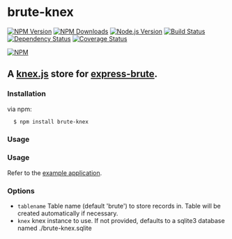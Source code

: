 # brute-knex

[![NPM Version][npm-version-image]][npm-url]
[![NPM Downloads][npm-downloads-image]][npm-url]
[![Node.js Version][node-image]][node-url]
[![Build Status][travis-image]][travis-url]
[![Dependency Status][dependencies-image]][dependencies-url]
[![Coverage Status][coveralls-image]][coveralls-url]

[![NPM][npm-image]][npm-url]

## A [knex.js](http://knexjs.org/) store for [express-brute](https://github.com/AdamPflug/express-brute).

### Installation

  via npm:

      $ npm install brute-knex

### Usage

### Usage

Refer to the [example application](https://github.com/llambda/brute-knex/blob/master/example.js).

### Options

- `tablename`         Table name (default 'brute') to store records in. Table will be created automatically if necessary.
- `knex`              knex instance to use. If not provided, defaults to a sqlite3 database named ./brute-knex.sqlite


[npm-version-image]: https://img.shields.io/npm/v/brute-knex.svg
[npm-downloads-image]: https://img.shields.io/npm/dm/brute-knex.svg
[npm-image]: https://nodei.co/npm/brute-knex.png?downloads=true&downloadRank=true&stars=true
[npm-url]: https://npmjs.org/package/brute-knex
[travis-image]: https://img.shields.io/travis/llambda/brute-knex/master.svg
[travis-url]: https://travis-ci.org/llambda/brute-knex
[dependencies-image]: https://david-dm.org/llambda/brute-knex.svg?style=flat
[dependencies-url]: https://david-dm.org/llambda/brute-knex
[coveralls-image]: https://img.shields.io/coveralls/llambda/brute-knex/master.svg
[coveralls-url]: https://coveralls.io/r/llambda/brute-knex?branch=master
[node-image]: https://img.shields.io/node/v/brute-knex.svg
[node-url]: http://nodejs.org/download/
[gitter-join-chat-image]: https://badges.gitter.im/Join%20Chat.svg
[gitter-channel-url]: https://gitter.im/llambda/brute-knex
[express-session-url]: https://github.com/expressjs/session
[io-url]: https://iojs.org

